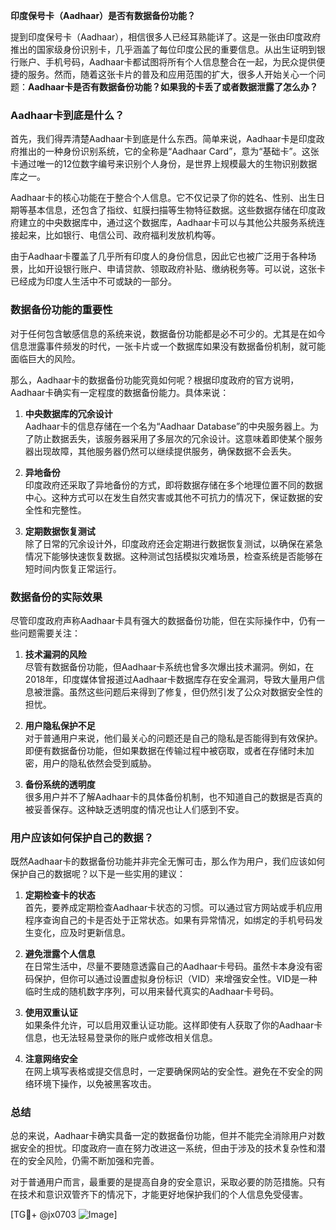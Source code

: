 **印度保号卡（Aadhaar）是否有数据备份功能？**

提到印度保号卡（Aadhaar），相信很多人已经耳熟能详了。这是一张由印度政府推出的国家级身份识别卡，几乎涵盖了每位印度公民的重要信息。从出生证明到银行账户、手机号码，Aadhaar卡都试图将所有个人信息整合在一起，为民众提供便捷的服务。然而，随着这张卡片的普及和应用范围的扩大，很多人开始关心一个问题：**Aadhaar卡是否有数据备份功能？如果我的卡丢了或者数据泄露了怎么办？**

### Aadhaar卡到底是什么？

首先，我们得弄清楚Aadhaar卡到底是什么东西。简单来说，Aadhaar卡是印度政府推出的一种身份识别系统，它的全称是“Aadhaar Card”，意为“基础卡”。这张卡通过唯一的12位数字编号来识别个人身份，是世界上规模最大的生物识别数据库之一。

Aadhaar卡的核心功能在于整合个人信息。它不仅记录了你的姓名、性别、出生日期等基本信息，还包含了指纹、虹膜扫描等生物特征数据。这些数据存储在印度政府建立的中央数据库中，通过这个数据库，Aadhaar卡可以与其他公共服务系统连接起来，比如银行、电信公司、政府福利发放机构等。

由于Aadhaar卡覆盖了几乎所有印度人的身份信息，因此它也被广泛用于各种场景，比如开设银行账户、申请贷款、领取政府补贴、缴纳税务等。可以说，这张卡已经成为印度人生活中不可或缺的一部分。

### 数据备份功能的重要性

对于任何包含敏感信息的系统来说，数据备份功能都是必不可少的。尤其是在如今信息泄露事件频发的时代，一张卡片或一个数据库如果没有数据备份机制，就可能面临巨大的风险。

那么，Aadhaar卡的数据备份功能究竟如何呢？根据印度政府的官方说明，Aadhaar卡确实有一定程度的数据备份能力。具体来说：

1. **中央数据库的冗余设计**  
   Aadhaar卡的信息存储在一个名为“Aadhaar Database”的中央服务器上。为了防止数据丢失，该服务器采用了多层次的冗余设计。这意味着即使某个服务器出现故障，其他服务器仍然可以继续提供服务，确保数据不会丢失。

2. **异地备份**  
   印度政府还采取了异地备份的方式，即将数据存储在多个地理位置不同的数据中心。这种方式可以在发生自然灾害或其他不可抗力的情况下，保证数据的安全性和完整性。

3. **定期数据恢复测试**  
   除了日常的冗余设计外，印度政府还会定期进行数据恢复测试，以确保在紧急情况下能够快速恢复数据。这种测试包括模拟灾难场景，检查系统是否能够在短时间内恢复正常运行。

### 数据备份的实际效果

尽管印度政府声称Aadhaar卡具有强大的数据备份功能，但在实际操作中，仍有一些问题需要关注：

1. **技术漏洞的风险**  
   尽管有数据备份功能，但Aadhaar卡系统也曾多次爆出技术漏洞。例如，在2018年，印度媒体曾报道过Aadhaar卡数据库存在安全漏洞，导致大量用户信息被泄露。虽然这些问题后来得到了修复，但仍然引发了公众对数据安全性的担忧。

2. **用户隐私保护不足**  
   对于普通用户来说，他们最关心的问题还是自己的隐私是否能得到有效保护。即便有数据备份功能，但如果数据在传输过程中被窃取，或者在存储时未加密，用户的隐私依然会受到威胁。

3. **备份系统的透明度**  
   很多用户并不了解Aadhaar卡的具体备份机制，也不知道自己的数据是否真的被妥善保存。这种缺乏透明度的情况也让人们感到不安。

### 用户应该如何保护自己的数据？

既然Aadhaar卡的数据备份功能并非完全无懈可击，那么作为用户，我们应该如何保护自己的数据呢？以下是一些实用的建议：

1. **定期检查卡的状态**  
   首先，要养成定期检查Aadhaar卡状态的习惯。可以通过官方网站或手机应用程序查询自己的卡是否处于正常状态。如果有异常情况，如绑定的手机号码发生变化，应及时更新信息。

2. **避免泄露个人信息**  
   在日常生活中，尽量不要随意透露自己的Aadhaar卡号码。虽然卡本身没有密码保护，但你可以通过设置虚拟身份标识（VID）来增强安全性。VID是一种临时生成的随机数字序列，可以用来替代真实的Aadhaar卡号码。

3. **使用双重认证**  
   如果条件允许，可以启用双重认证功能。这样即使有人获取了你的Aadhaar卡信息，也无法轻易登录你的账户或修改相关信息。

4. **注意网络安全**  
   在网上填写表格或提交信息时，一定要确保网站的安全性。避免在不安全的网络环境下操作，以免被黑客攻击。

### 总结

总的来说，Aadhaar卡确实具备一定的数据备份功能，但并不能完全消除用户对数据安全的担忧。印度政府一直在努力改进这一系统，但由于涉及的技术复杂性和潜在的安全风险，仍需不断加强和完善。

对于普通用户而言，最重要的是提高自身的安全意识，采取必要的防范措施。只有在技术和意识双管齐下的情况下，才能更好地保护我们的个人信息免受侵害。

[TG💪+ @jx0703 ![Image](https://github.com/user-attachments/assets/dbca1d08-cadb-493c-b0ec-ad6f7a83f270)]